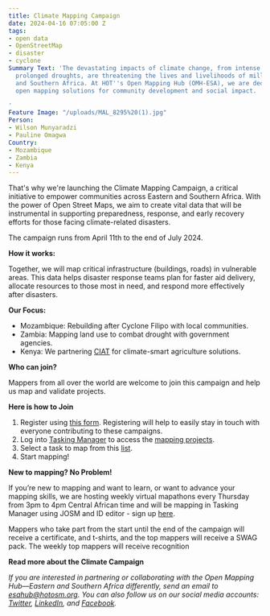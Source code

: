 ```yaml
---
title: Climate Mapping Campaign
date: 2024-04-16 07:05:00 Z
tags:
- open data
- OpenStreetMap
- disaster
- cyclone
Summary Text: 'The devastating impacts of climate change, from intense cyclones to
  prolonged droughts, are threatening the lives and livelihoods of millions in Eastern
  and Southern Africa. At HOT''s Open Mapping Hub (OMH-ESA), we are dedicated to advancing
  open mapping solutions for community development and social impact.

'
Feature Image: "/uploads/MAL_8295%20(1).jpg"
Person:
- Wilson Munyaradzi
- Pauline Omagwa
Country:
- Mozambique
- Zambia
- Kenya
---
```


That's why we're launching the Climate Mapping Campaign, a critical initiative to empower communities across Eastern and Southern Africa. With the power of Open Street Maps, we aim to create vital data that will be instrumental in supporting preparedness, response, and early recovery efforts for those facing climate-related disasters.

The campaign runs from April 11th to the end of July 2024.

**How it works:**

Together, we will map critical infrastructure (buildings, roads) in vulnerable areas. This data helps disaster response teams plan for faster aid delivery, allocate resources to those most in need, and respond more effectively after disasters.

**Our Focus:**

* Mozambique: Rebuilding after Cyclone Filipo with local communities.
* Zambia: Mapping land use to combat drought with government agencies.
* Kenya: We partnering [CIAT](https://alliancebioversityciat.org/regions/africa/kenya) for climate-smart agriculture solutions.

**Who can join?**

Mappers from all over the world are welcome to join this campaign and help us map and validate projects. 

**Here is how to Join**

1. Register using [this form](https://forms.gle/aHEdRStRNFnv6g3o8). Registering will help to easily stay in touch with everyone contributing to these campaigns.
2. Log into [Tasking Manager](https://tasks.hotosm.org/) to access the [mapping projects](https://tasks.hotosm.org/explore?campaign=OMH-ESA%20Climate%20Campaign&omitMapResults=1). 
3. Select a task to map from this [list](https://docs.google.com/spreadsheets/d/1Nd-EcQ2T5BHtu-0kIuF90uhjvxZ-KkSumcLDBdlHcqU/edit#gid=366328090).
4. Start mapping! 

**New to mapping? No Problem!**

If you’re new to mapping and want to learn, or want to advance your mapping skills, we are hosting weekly virtual mapathons every Thursday from 3pm to 4pm Central African time and will be mapping in Tasking Manager using JOSM and ID editor - sign up [here](https://docs.google.com/forms/d/e/1FAIpQLScn4rFEPeR8D0QQnuT5sMIid156amIqVL-d7XxgwzOHd3lpcA/viewform). 

Mappers who take part from the start until the end of the campaign will receive a certificate, and t-shirts, and the top mappers will receive a SWAG pack. The weekly top mappers will receive recognition

**Read more about the Climate Campaign** 

*If you are interested in partnering or collaborating with the Open Mapping Hub—Eastern and Southern Africa differently, send an email to esahub@hotosm.org. You can also follow us on our social media accounts: [Twitter](https://twitter.com/openmapping_esa), [LinkedIn](https://www.linkedin.com/showcase/the-open-mapping-hub-eastern-and-southern-africa/), and [Facebook](https://www.facebook.com/openmapping.esa).*